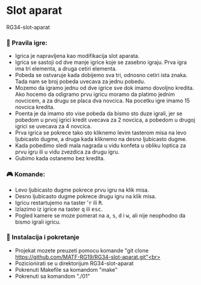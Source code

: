 # Slot aparat
RG34-slot-aparat

### :memo: Pravila igre:
* Igrica je napravljena kao modifikacija slot aparata.<br>
* Igrica se sastoji od dve manje igrice koje se zasebno igraju. Prva igra
ima tri elementa, a druga cetiri elementa.<br>
* Pobeda se ostvaruje kada dobijemo sva tri, odnosno cetiri ista znaka.
Tada nam se broj pobeda uvecava za jednu pobedu.<br>
* Mozemo da igramo jednu od dve igrice sve dok imamo dovoljno kredita. Ako
hocemo da odigramo prvu igricu moramo da platimo jednim novcicem, a za
drugu se placa dva novcica. Na pocetku igre imamo 15 novcica kredita.<br>
* Poenta je da imamo sto vise pobeda da bismo sto duze igrali, jer se
pobedom u prvoj igrici kredit uvecava za 2 novcica, a pobedom u drugoj
igrici se uvecava za 4 novcica.
* Prva igrica se pokrece tako sto kliknemo levim tasterom misa na levo
ljubicasto dugme, a druga kada kliknemo na desno ljubicasto dugme. <br>
* Kada pobedimo sledi mala nagrada u vidu konfeta u obliku loptica za prvu
igru ili u vidu zvezdica za drugu igru.<br>
* Gubimo kada ostanemo bez kredita. <br>

### :video_game: Komande:
* Levo ljubicasto dugme pokrece prvu igru na klik misa.<br>
* Desno ljubicasto dugme pokrece drugu igru na klik misa.<br>
* Igricu restartujemo na taster '<kbd>r</kbd> ili <kbd>R</kbd>.<br>
* Izlazimo iz igrice na taster <kbd>q</kbd> ili <kbd>esc</kbd>.<br>
* Pogled kamere se moze pomerat na <kbd>a</kbd>, <kbd>s</kbd>, <kbd>d</kbd> i <kbd>w</kbd>, ali nije neophodno da bismo igrali igricu.

### :wrench: Instalacija i pokretanje
* Projekat mozete preuzeti pomocu komande "git clone https://github.com/MATF-RG19/RG34-slot-aparat.git"<br>
* Pozicionirati se u direktorijum RG34-slot-aparat<br>
* Pokrenuti Makefile sa komandom "make"<br>
* Pokrenuti sa komandom "./01"<br>
